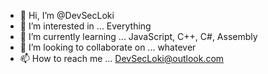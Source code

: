- 👋 Hi, I’m @DevSecLoki
- 👀 I’m interested in ... Everything
- 🌱 I’m currently learning ... JavaScript, C++, C#, Assembly
- 💞️ I’m looking to collaborate on ... whatever
- 📫 How to reach me ... DevSecLoki@outlook.com

<!---
DevSecLoki/DevSecLoki is a ✨ special ✨ repository because its `README.md` (this file) appears on your GitHub profile.
You can click the Preview link to take a look at your changes.
--->

